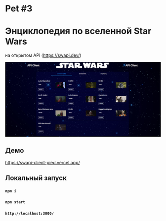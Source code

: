 # Pet #3

# Энциклопедия по вселенной Star Wars

на открытом API (https://swapi.dev/)

![Swapi-Client](https://github.com/DieReiterin/Swapi-Client/blob/main/public/assets/swapiClient.png)

## Демо

https://swapi-client-pied.vercel.app/

## Локальный запуск

#### `npm i `

#### `npm start`

#### `http://localhost:3000/`
